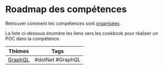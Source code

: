 # Roadmap des compétences 
Retrouver comment les compétences sont [organisées](Organize).

La liste ci-dessous énumère les liens vers les cookbook pour réaliser un POC dans la compétence.

| Thèmes | Tags |
|--|--|
| [GraphQL](themes/GraphQL/GraphQL.md) | #dotNet #GraphQL |
